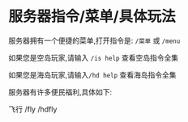 # 服务器指令/菜单/具体玩法

服务器拥有一个便捷的菜单,打开指令是: `/菜单` 或 `/menu`

如果您是空岛玩家,请输入 `/is help` 查看空岛指令全集

如果您是海岛玩家,请输入`/hd help` 查看海岛指令全集

服务器有许多便民福利,具体如下:

飞行 /fly /hdfly

